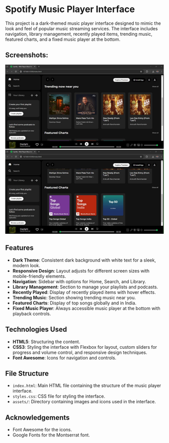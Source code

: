 # Spotify Music Player Interface

This project is a dark-themed music player interface designed to mimic the look and feel of popular music streaming services. The interface includes navigation, library management, recently played items, trending music, featured charts, and a fixed music player at the bottom.

## Screenshots:
![Screenshot](assets/Screenshot1.JPG)
![Screenshot](assets/Screenshot2.JPG)

## Features

- **Dark Theme**: Consistent dark background with white text for a sleek, modern look.
- **Responsive Design**: Layout adjusts for different screen sizes with mobile-friendly elements.
- **Navigation**: Sidebar with options for Home, Search, and Library.
- **Library Management**: Section to manage your playlists and podcasts.
- **Recently Played**: Display of recently played items with hover effects.
- **Trending Music**: Section showing trending music near you.
- **Featured Charts**: Display of top songs globally and in India.
- **Fixed Music Player**: Always accessible music player at the bottom with playback controls.

## Technologies Used

- **HTML5**: Structuring the content.
- **CSS3**: Styling the interface with Flexbox for layout, custom sliders for progress and volume control, and responsive design techniques.
- **Font Awesome**: Icons for navigation and controls.

## File Structure

- `index.html`: Main HTML file containing the structure of the music player interface.
- `styles.css`: CSS file for styling the interface.
- `assets/`: Directory containing images and icons used in the interface.


## Acknowledgements

- Font Awesome for the icons.
- Google Fonts for the Montserrat font.
